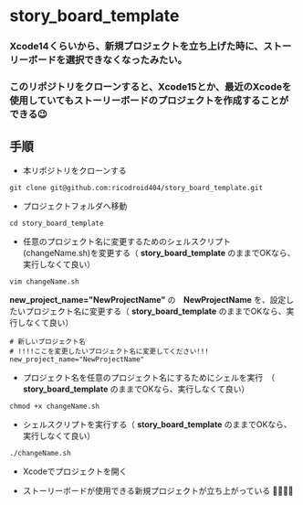 # story_board_template
### Xcode14くらいから、新規プロジェクトを立ち上げた時に、ストーリーボードを選択できなくなったみたい。
### このリポジトリをクローンすると、Xcode15とか、最近のXcodeを使用していてもストーリーボードのプロジェクトを作成することができる😉

## 手順
- 本リポジトリをクローンする
```
git clone git@github.com:ricodroid404/story_board_template.git
```

- プロジェクトフォルダへ移動
```
cd story_board_template
```

- 任意のプロジェクト名に変更するためのシェルスクリプト(changeName.sh)を変更する（ **story_board_template** のままでOKなら、実行しなくて良い）
```
vim changeName.sh
```
**new_project_name="NewProjectName"** の　**NewProjectName** を、設定したいプロジェクト名に変更する（ **story_board_template** のままでOKなら、実行しなくて良い）
```
# 新しいプロジェクト名
# !!!!ここを変更したいプロジェクト名に変更してください!!!
new_project_name="NewProjectName"
```

- プロジェクト名を任意のプロジェクト名にするためにシェルを実行　（ **story_board_template** のままでOKなら、実行しなくて良い）
```
chmod +x changeName.sh
```
- シェルスクリプトを実行する（ **story_board_template** のままでOKなら、実行しなくて良い）
```
./changeName.sh
```

- Xcodeでプロジェクトを開く

- ストーリーボードが使用できる新規プロジェクトが立ち上がっている 🚀🚀🚀🚀


